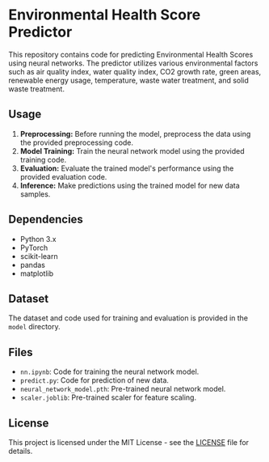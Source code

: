 # Environmental Health Score Predictor

This repository contains code for predicting Environmental Health Scores using neural networks. The predictor utilizes various environmental factors such as air quality index, water quality index, CO2 growth rate, green areas, renewable energy usage, temperature, waste water treatment, and solid waste treatment.

## Usage

1. **Preprocessing:** Before running the model, preprocess the data using the provided preprocessing code.
2. **Model Training:** Train the neural network model using the provided training code.
3. **Evaluation:** Evaluate the trained model's performance using the provided evaluation code.
4. **Inference:** Make predictions using the trained model for new data samples.

## Dependencies

- Python 3.x
- PyTorch
- scikit-learn
- pandas
- matplotlib

## Dataset

The dataset and code used for training and evaluation is provided in the `model` directory.

## Files

- `nn.ipynb`: Code for training the neural network model.
- `predict.py`: Code for prediction of new data.
- `neural_network_model.pth`: Pre-trained neural network model.
- `scaler.joblib`: Pre-trained scaler for feature scaling.

## License

This project is licensed under the MIT License - see the [LICENSE](LICENSE) file for details.

